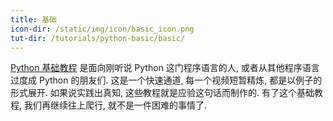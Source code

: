 ```yaml
---
title: 基础
icon-dir: /static/img/icon/basic_icon.png
tut-dir: /tutorials/python-basic/basic/
---
```

<a href="{{page.tut-dir}}">Python 基础教程</a> 是面向刚听说 Python 这门程序语言的人, 或者从其他程序语言过度成 Python 的朋友们.
这是一个快速通道, 每一个视频短暂精炼, 都是以例子的形式展开. 如果说实践出真知, 这些教程就是应验这句话而制作的. 有了这个基础教程, 
我们再继续往上爬行, 就不是一件困难的事情了.

